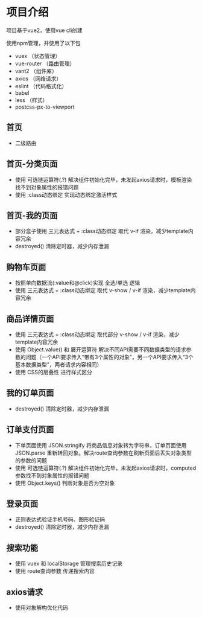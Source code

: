 # 项目介绍
项目基于vue2，使用vue cli创建

使用npm管理，并使用了以下包

* vuex （状态管理）
* vue-router （路由管理）
* vant2 （组件库）
* axios （网络请求）
* eslint （代码格式化）
* babel
* less （样式）
* postcss-px-to-viewport

## 首页
* 二级路由

## 首页-分类页面
* 使用 可选链运算符(.?) 解决组件初始化完毕，未发起axios请求时，模板渲染找不到对象属性的报错问题
* 使用 :class动态绑定 实现动态绑定激活样式

## 首页-我的页面
* 部分盒子使用 三元表达式 + :class动态绑定 取代 v-if 渲染，减少template内容冗余
* destroyed() 清除定时器，减少内存泄漏

## 购物车页面
* 按照单向数据流(:value和@click)实现 全选/单选 逻辑
* 使用 三元表达式 + :class动态绑定 取代 v-show / v-if 渲染，减少template内容冗余

## 商品详情页面
* 使用 三元表达式 + :class动态绑定 取代部分 v-show / v-if 渲染，减少template内容冗余
* 使用 Object.value() 和 展开运算符 解决不同API需要不同数据类型的请求参数的问题（一个API要求传入“带有3个属性的对象”，另一个API要求传入“3个基本数据类型”，两者请求内容相同）
* 使用 CSS的层叠性 进行样式区分

## 我的订单页面
* destroyed() 清除定时器，减少内存泄漏
  
## 订单支付页面
* 下单页面使用 JSON.stringify 将商品信息对象转为字符串，订单页面使用 JSON.parse 重新转回对象。解决route查询参数在刷新页面后丢失对象类型的参数的问题
* 使用 可选链运算符(.?) 解决组件初始化完毕，未发起axios请求时，computed参数找不到对象属性的报错问题
* 使用 Object.keys() 判断对象是否为空对象

## 登录页面
* 正则表达式验证手机号码、图形验证码
* destroyed() 清除定时器，减少内存泄漏

## 搜索功能
* 使用 vuex 和 localStorage 管理搜索历史记录
* 使用 route查询参数 传递搜索内容

## axios请求
* 使用对象解构优化代码